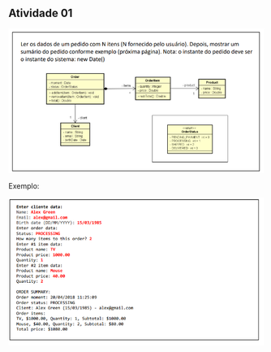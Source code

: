 ## Atividade 01

![atividade 1](https://github.com/NiksonDiniz/Curso_JAVA/blob/main/resources/atv_01/atividade%201.png)

Exemplo:

![atividade 2](https://github.com/NiksonDiniz/Curso_JAVA/blob/main/resources/atv_01/atividade%202.png)

